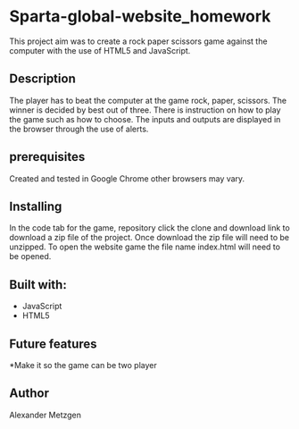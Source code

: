 # Sparta-global-website_homework
This project aim was to create a rock paper scissors game against the computer with the use of HTML5 and JavaScript.

## Description
The player has to beat the computer at the game rock, paper, scissors. The winner is decided by best out of three. There is instruction on how to play the game such as how to choose. The inputs and outputs are displayed in the browser through the use of alerts.

## prerequisites
Created and tested in Google Chrome other browsers may vary.

## Installing
In the code tab for the game, repository click the clone and download link to download a zip file of the project. Once download the zip file will need to be unzipped. To open the website game the file name index.html will need to be opened.

## Built with:
* JavaScript
* HTML5

## Future features
*Make it so the game can be two player

## Author
Alexander Metzgen
